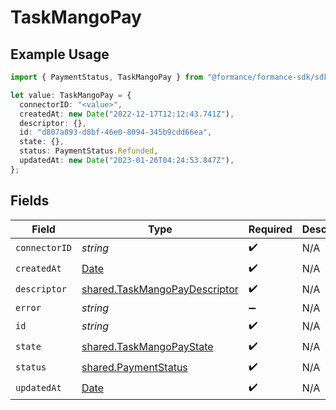 # TaskMangoPay

## Example Usage

```typescript
import { PaymentStatus, TaskMangoPay } from "@formance/formance-sdk/sdk/models/shared";

let value: TaskMangoPay = {
  connectorID: "<value>",
  createdAt: new Date("2022-12-17T12:12:43.741Z"),
  descriptor: {},
  id: "d807a893-d8bf-46e0-8094-345b9cdd66ea",
  state: {},
  status: PaymentStatus.Refunded,
  updatedAt: new Date("2023-01-26T04:24:53.847Z"),
};
```

## Fields

| Field                                                                                         | Type                                                                                          | Required                                                                                      | Description                                                                                   |
| --------------------------------------------------------------------------------------------- | --------------------------------------------------------------------------------------------- | --------------------------------------------------------------------------------------------- | --------------------------------------------------------------------------------------------- |
| `connectorID`                                                                                 | *string*                                                                                      | :heavy_check_mark:                                                                            | N/A                                                                                           |
| `createdAt`                                                                                   | [Date](https://developer.mozilla.org/en-US/docs/Web/JavaScript/Reference/Global_Objects/Date) | :heavy_check_mark:                                                                            | N/A                                                                                           |
| `descriptor`                                                                                  | [shared.TaskMangoPayDescriptor](../../../sdk/models/shared/taskmangopaydescriptor.md)         | :heavy_check_mark:                                                                            | N/A                                                                                           |
| `error`                                                                                       | *string*                                                                                      | :heavy_minus_sign:                                                                            | N/A                                                                                           |
| `id`                                                                                          | *string*                                                                                      | :heavy_check_mark:                                                                            | N/A                                                                                           |
| `state`                                                                                       | [shared.TaskMangoPayState](../../../sdk/models/shared/taskmangopaystate.md)                   | :heavy_check_mark:                                                                            | N/A                                                                                           |
| `status`                                                                                      | [shared.PaymentStatus](../../../sdk/models/shared/paymentstatus.md)                           | :heavy_check_mark:                                                                            | N/A                                                                                           |
| `updatedAt`                                                                                   | [Date](https://developer.mozilla.org/en-US/docs/Web/JavaScript/Reference/Global_Objects/Date) | :heavy_check_mark:                                                                            | N/A                                                                                           |